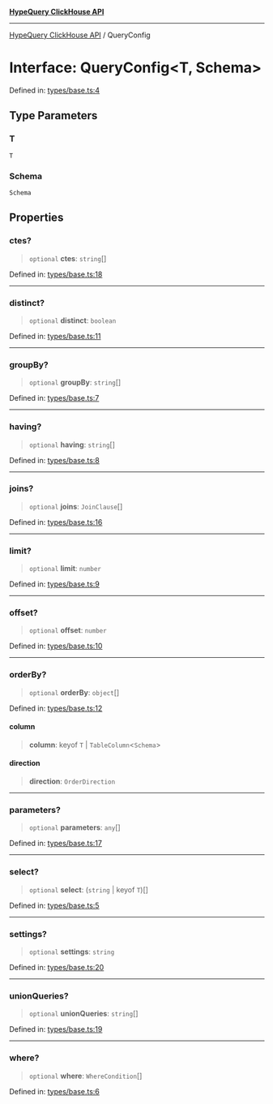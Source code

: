 [**HypeQuery ClickHouse API**](../README.md)

***

[HypeQuery ClickHouse API](../globals.md) / QueryConfig

# Interface: QueryConfig\<T, Schema\>

Defined in: [types/base.ts:4](https://github.com/hypequery/hypequery/blob/64a7970b0d65bd3e69a2e7876f19dbfe29817833/packages/clickhouse/src/types/base.ts#L4)

## Type Parameters

### T

`T`

### Schema

`Schema`

## Properties

### ctes?

> `optional` **ctes**: `string`[]

Defined in: [types/base.ts:18](https://github.com/hypequery/hypequery/blob/64a7970b0d65bd3e69a2e7876f19dbfe29817833/packages/clickhouse/src/types/base.ts#L18)

***

### distinct?

> `optional` **distinct**: `boolean`

Defined in: [types/base.ts:11](https://github.com/hypequery/hypequery/blob/64a7970b0d65bd3e69a2e7876f19dbfe29817833/packages/clickhouse/src/types/base.ts#L11)

***

### groupBy?

> `optional` **groupBy**: `string`[]

Defined in: [types/base.ts:7](https://github.com/hypequery/hypequery/blob/64a7970b0d65bd3e69a2e7876f19dbfe29817833/packages/clickhouse/src/types/base.ts#L7)

***

### having?

> `optional` **having**: `string`[]

Defined in: [types/base.ts:8](https://github.com/hypequery/hypequery/blob/64a7970b0d65bd3e69a2e7876f19dbfe29817833/packages/clickhouse/src/types/base.ts#L8)

***

### joins?

> `optional` **joins**: `JoinClause`[]

Defined in: [types/base.ts:16](https://github.com/hypequery/hypequery/blob/64a7970b0d65bd3e69a2e7876f19dbfe29817833/packages/clickhouse/src/types/base.ts#L16)

***

### limit?

> `optional` **limit**: `number`

Defined in: [types/base.ts:9](https://github.com/hypequery/hypequery/blob/64a7970b0d65bd3e69a2e7876f19dbfe29817833/packages/clickhouse/src/types/base.ts#L9)

***

### offset?

> `optional` **offset**: `number`

Defined in: [types/base.ts:10](https://github.com/hypequery/hypequery/blob/64a7970b0d65bd3e69a2e7876f19dbfe29817833/packages/clickhouse/src/types/base.ts#L10)

***

### orderBy?

> `optional` **orderBy**: `object`[]

Defined in: [types/base.ts:12](https://github.com/hypequery/hypequery/blob/64a7970b0d65bd3e69a2e7876f19dbfe29817833/packages/clickhouse/src/types/base.ts#L12)

#### column

> **column**: keyof `T` \| `TableColumn`\<`Schema`\>

#### direction

> **direction**: `OrderDirection`

***

### parameters?

> `optional` **parameters**: `any`[]

Defined in: [types/base.ts:17](https://github.com/hypequery/hypequery/blob/64a7970b0d65bd3e69a2e7876f19dbfe29817833/packages/clickhouse/src/types/base.ts#L17)

***

### select?

> `optional` **select**: (`string` \| keyof `T`)[]

Defined in: [types/base.ts:5](https://github.com/hypequery/hypequery/blob/64a7970b0d65bd3e69a2e7876f19dbfe29817833/packages/clickhouse/src/types/base.ts#L5)

***

### settings?

> `optional` **settings**: `string`

Defined in: [types/base.ts:20](https://github.com/hypequery/hypequery/blob/64a7970b0d65bd3e69a2e7876f19dbfe29817833/packages/clickhouse/src/types/base.ts#L20)

***

### unionQueries?

> `optional` **unionQueries**: `string`[]

Defined in: [types/base.ts:19](https://github.com/hypequery/hypequery/blob/64a7970b0d65bd3e69a2e7876f19dbfe29817833/packages/clickhouse/src/types/base.ts#L19)

***

### where?

> `optional` **where**: `WhereCondition`[]

Defined in: [types/base.ts:6](https://github.com/hypequery/hypequery/blob/64a7970b0d65bd3e69a2e7876f19dbfe29817833/packages/clickhouse/src/types/base.ts#L6)
